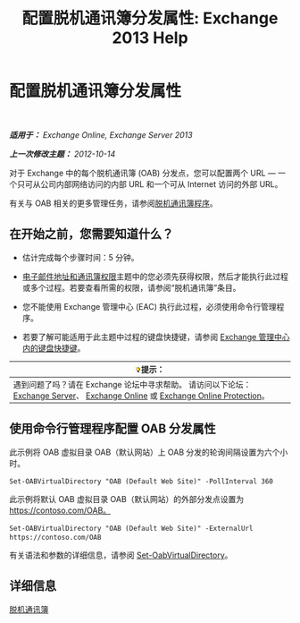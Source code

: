 ﻿---
title: '配置脱机通讯簿分发属性: Exchange 2013 Help'
TOCTitle: 配置脱机通讯簿分发属性
ms:assetid: 8df985e9-75ba-47ea-9cc3-aa98a5d8acf4
ms:mtpsurl: https://technet.microsoft.com/zh-cn/library/Bb123710(v=EXCHG.150)
ms:contentKeyID: 50491009
ms.date: 01/11/2018
mtps_version: v=EXCHG.150
f1_keywords:
- Microsoft.Exchange.Management.SnapIn.Esm.Servers.ClientAccess.OabDistributionGeneralPage
ms.translationtype: HT
---

# 配置脱机通讯簿分发属性

 

_**适用于：** Exchange Online, Exchange Server 2013_

_**上一次修改主题：** 2012-10-14_

对于 Exchange 中的每个脱机通讯簿 (OAB) 分发点，您可以配置两个 URL — 一个只可从公司内部网络访问的内部 URL 和一个可从 Internet 访问的外部 URL。

有关与 OAB 相关的更多管理任务，请参阅[脱机通讯簿程序](offline-address-book-procedures-exchange-2013-help.md)。

## 在开始之前，您需要知道什么？

  - 估计完成每个步骤时间：5 分钟。

  - [电子邮件地址和通讯簿权限](email-address-and-address-book-permissions-exchange-2013-help.md)主题中的您必须先获得权限，然后才能执行此过程或多个过程。若要查看所需的权限，请参阅“脱机通讯簿”条目。

  - 您不能使用 Exchange 管理中心 (EAC) 执行此过程，必须使用命令行管理程序。

  - 若要了解可能适用于此主题中过程的键盘快捷键，请参阅 [Exchange 管理中心内的键盘快捷键](keyboard-shortcuts-in-the-exchange-admin-center-exchange-online-protection-help.md)。

<table>
<thead>
<tr class="header">
<th><img src="images/Bb124558.tip(EXCHG.150).gif" title="提示" alt="提示" />提示：</th>
</tr>
</thead>
<tbody>
<tr class="odd">
<td>遇到问题了吗？请在 Exchange 论坛中寻求帮助。 请访问以下论坛：<a href="https://go.microsoft.com/fwlink/p/?linkid=60612">Exchange Server</a>、 <a href="https://go.microsoft.com/fwlink/p/?linkid=267542">Exchange Online</a> 或 <a href="https://go.microsoft.com/fwlink/p/?linkid=285351">Exchange Online Protection</a>。</td>
</tr>
</tbody>
</table>


## 使用命令行管理程序配置 OAB 分发属性

此示例将 OAB 虚拟目录 OAB（默认网站）上 OAB 分发的轮询间隔设置为六个小时。

    Set-OABVirtualDirectory "OAB (Default Web Site)" -PollInterval 360

此示例将默认 OAB 虚拟目录 OAB（默认网站）的外部分发点设置为 https://contoso.com/OAB。

    Set-OABVirtualDirectory "OAB (Default Web Site)" -ExternalUrl https://contoso.com/OAB

有关语法和参数的详细信息，请参阅 [Set-OabVirtualDirectory](https://technet.microsoft.com/zh-cn/library/bb124707\(v=exchg.150\))。

## 详细信息

[脱机通讯簿](offline-address-books-exchange-2013-help.md)

